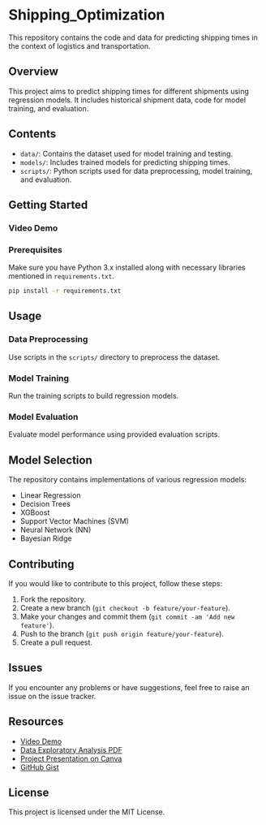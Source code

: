# Shipping_Optimization

This repository contains the code and data for predicting shipping times in the context of logistics and transportation.

## Overview

This project aims to predict shipping times for different shipments using regression models. It includes historical shipment data, code for model training, and evaluation.

## Contents

- `data/`: Contains the dataset used for model training and testing.
- `models/`: Includes trained models for predicting shipping times.
- `scripts/`: Python scripts used for data preprocessing, model training, and evaluation.

## Getting Started

### Video Demo



### Prerequisites

Make sure you have Python 3.x installed along with necessary libraries mentioned in `requirements.txt`.

```bash
pip install -r requirements.txt
```

## Usage

### Data Preprocessing
Use scripts in the `scripts/` directory to preprocess the dataset.

### Model Training
Run the training scripts to build regression models.

### Model Evaluation
Evaluate model performance using provided evaluation scripts.

## Model Selection

The repository contains implementations of various regression models:

- Linear Regression
- Decision Trees
- XGBoost
- Support Vector Machines (SVM)
- Neural Network (NN)
- Bayesian Ridge

## Contributing

If you would like to contribute to this project, follow these steps:

1. Fork the repository.
2. Create a new branch (`git checkout -b feature/your-feature`).
3. Make your changes and commit them (`git commit -am 'Add new feature'`).
4. Push to the branch (`git push origin feature/your-feature`).
5. Create a pull request.

## Issues

If you encounter any problems or have suggestions, feel free to raise an issue on the issue tracker.

## Resources

- [Video Demo](https://drive.google.com/file/d/1dInjebLlqU7V34lJEmxeTyX9VxAbEl8b/view?usp=sharing)
- [Data Exploratory Analysis PDF](https://drive.google.com/file/d/1I7Vy133dSJdWDR-kfZyliaJ8PYsqcpVa/view?usp=sharing)
- [Project Presentation on Canva](https://www.canva.com/design/DAF2RYnQJFo/GSvrpeeKyGQNx2EQVkn-LQ/edit?utm_content=DAF2RYnQJFo&utm_campaign=designshare&utm_medium=link2&utm_source=sharebutton)
- [GitHub Gist](https://gist.github.com/Virgo-Alpha/ba83255854bef25c8b945e8568a6a63f)

## License

This project is licensed under the MIT License.
